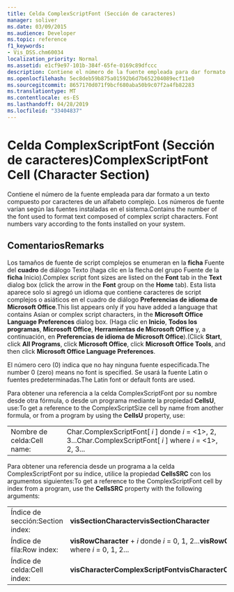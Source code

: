```yaml
---
title: Celda ComplexScriptFont (Sección de caracteres)
manager: soliver
ms.date: 03/09/2015
ms.audience: Developer
ms.topic: reference
f1_keywords:
- Vis_DSS.chm60034
localization_priority: Normal
ms.assetid: e1cf9e97-101b-384f-65fe-0169c89dfccc
description: Contiene el número de la fuente empleada para dar formato a un texto compuesto por caracteres de un alfabeto complejo. Los números de fuente varían según las fuentes instaladas en el sistema.
ms.openlocfilehash: 5ec8deb59b875a01592b6d7b652204089ecf11e0
ms.sourcegitcommit: 8657170d071f9bcf680aba50b9c07f2a4fb82283
ms.translationtype: MT
ms.contentlocale: es-ES
ms.lasthandoff: 04/28/2019
ms.locfileid: "33404837"
---
```

# <a name="complexscriptfont-cell-character-section"></a><span data-ttu-id="461d5-104">Celda ComplexScriptFont (Sección de caracteres)</span><span class="sxs-lookup"><span data-stu-id="461d5-104">ComplexScriptFont Cell (Character Section)</span></span>

<span data-ttu-id="461d5-p102">Contiene el número de la fuente empleada para dar formato a un texto compuesto por caracteres de un alfabeto complejo. Los números de fuente varían según las fuentes instaladas en el sistema.</span><span class="sxs-lookup"><span data-stu-id="461d5-p102">Contains the number of the font used to format text composed of complex script characters. Font numbers vary according to the fonts installed on your system.</span></span> 
  
## <a name="remarks"></a><span data-ttu-id="461d5-107">Comentarios</span><span class="sxs-lookup"><span data-stu-id="461d5-107">Remarks</span></span>

<span data-ttu-id="461d5-108">Los tamaños de fuente de script complejos se enumeran en  la **ficha** Fuente del **cuadro** de diálogo Texto (haga clic en la flecha del grupo Fuente de la **ficha** Inicio).</span><span class="sxs-lookup"><span data-stu-id="461d5-108">Complex script font sizes are listed on the **Font** tab in the **Text** dialog box (click the arrow in the **Font** group on the **Home** tab).</span></span> <span data-ttu-id="461d5-109">Esta lista aparece solo si agregó un idioma que contiene caracteres de script complejos o asiáticos en el cuadro de diálogo **Preferencias de idioma de Microsoft Office**.</span><span class="sxs-lookup"><span data-stu-id="461d5-109">This list appears only if you have added a language that contains Asian or complex script characters, in the **Microsoft Office Language Preferences** dialog box.</span></span> <span data-ttu-id="461d5-110">(Haga clic en **Inicio**, **Todos los programas**, **Microsoft Office**, **Herramientas de Microsoft Office** y, a continuación, en **Preferencias de idioma de Microsoft Office**).</span><span class="sxs-lookup"><span data-stu-id="461d5-110">(Click **Start**, click **All Programs**, click **Microsoft Office**, click **Microsoft Office Tools**, and then click **Microsoft Office Language Preferences**.</span></span>
  
<span data-ttu-id="461d5-111">El número cero (0) indica que no hay ninguna fuente especificada.</span><span class="sxs-lookup"><span data-stu-id="461d5-111">The number 0 (zero) means no font is specified.</span></span> <span data-ttu-id="461d5-112">Se usará la fuente Latin o fuentes predeterminadas.</span><span class="sxs-lookup"><span data-stu-id="461d5-112">The Latin font or default fonts are used.</span></span>
  
<span data-ttu-id="461d5-113">Para obtener una referencia a la celda ComplexScriptFont por su nombre desde otra fórmula, o desde un programa mediante la propiedad
 **CellsU**, use:</span><span class="sxs-lookup"><span data-stu-id="461d5-113">To get a reference to the ComplexScriptSize cell by name from another formula, or from a program by using the **CellsU** property, use:</span></span> 
  
|||
|:-----|:-----|
|<span data-ttu-id="461d5-114">Nombre de celda:</span><span class="sxs-lookup"><span data-stu-id="461d5-114">Cell name:</span></span>  <br/> |<span data-ttu-id="461d5-115">Char.ComplexScriptFont[ *i*  ] donde  *i*  = <1>, 2, 3...</span><span class="sxs-lookup"><span data-stu-id="461d5-115">Char.ComplexScriptFont[ *i*  ]           where  *i*  = <1>, 2, 3...</span></span>  <br/> |
   
<span data-ttu-id="461d5-116">Para obtener una referencia desde un programa a la celda ComplexScriptFont por su índice, utilice la propiedad **CellsSRC** con los argumentos siguientes:</span><span class="sxs-lookup"><span data-stu-id="461d5-116">To get a reference to the ComplexScriptFont cell by index from a program, use the **CellsSRC** property with the following arguments:</span></span> 
  
|||
|:-----|:-----|
|<span data-ttu-id="461d5-117">Índice de sección:</span><span class="sxs-lookup"><span data-stu-id="461d5-117">Section index:</span></span>  <br/> |<span data-ttu-id="461d5-118">**visSectionCharacter**</span><span class="sxs-lookup"><span data-stu-id="461d5-118">**visSectionCharacter**</span></span> <br/> |
|<span data-ttu-id="461d5-119">Índice de fila:</span><span class="sxs-lookup"><span data-stu-id="461d5-119">Row index:</span></span>  <br/> |<span data-ttu-id="461d5-120">**visRowCharacter**  +   *i* donde *i* = 0, 1, 2...</span><span class="sxs-lookup"><span data-stu-id="461d5-120">**visRowCharacter** +  *i*           where  *i*  = 0, 1, 2...</span></span>  <br/> |
|<span data-ttu-id="461d5-121">Índice de celda:</span><span class="sxs-lookup"><span data-stu-id="461d5-121">Cell index:</span></span>  <br/> |<span data-ttu-id="461d5-122">**visCharacterComplexScriptFont**</span><span class="sxs-lookup"><span data-stu-id="461d5-122">**visCharacterComplexScriptFont**</span></span> <br/> |
   

